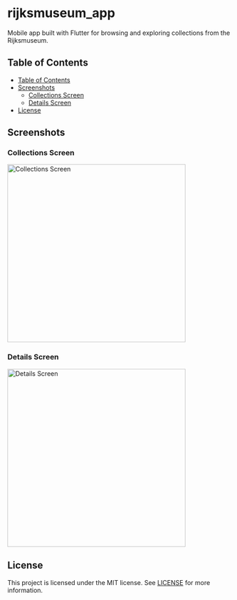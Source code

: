 # rijksmuseum_app

Mobile app built with Flutter for browsing and exploring collections from the Rijksmuseum.

## Table of Contents
- [Table of Contents](#table-of-contents)
- [Screenshots](#screenshots)
    * [Collections Screen](#collections-screen)
    * [Details Screen](#details-screen)
- [License](#license)

## Screenshots

### Collections Screen

<img src="https://github.com/egemenongel/rijksmuseum_app/assets/73590188/4d0e676d-f6b1-4762-9c78-15aeafb02f37" alt="Collections Screen" width="400"/>

### Details Screen

<img src="https://github.com/egemenongel/rijksmuseum_app/assets/73590188/27259cec-b007-4ccf-8f2b-f2b3b859843a" alt="Details Screen" width="400"/>

## License

This project is licensed under the MIT license.
See <a href="https://github.com/egemenongel/rijksmuseum_app/blob/main/LICENSE">LICENSE</a> for more information.


